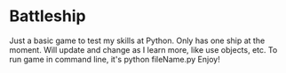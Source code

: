 # Battleship
Just a basic game to test my skills at Python. Only has one ship at the moment. Will update and change as I learn more, like use objects, etc. 
To run game in command line, it's python fileName.py
Enjoy!

